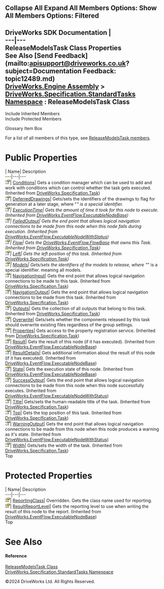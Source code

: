        

 Collapse All Expand All  Members Options: Show All  Members Options: Filtered   
---  
DriveWorks SDK Documentation  |   
---|---  
ReleaseModelsTask Class Properties   
See Also [Send Feedback](mailto:apisupport@driveworks.co.uk?subject=Documentation Feedback: topic12489.md)  
[DriveWorks.Engine Assembly](topic2156.md) > [DriveWorks.Specification.StandardTasks Namespace](topic11896.md) : ReleaseModelsTask Class  
---  
  
Include Inherited Members    
Include Protected Members    


Glossary Item Box

For a list of all members of this type, see [ReleaseModelsTask members](topic12490.md).

# Public Properties

| Name| Description  
---|---|---  
![Public Property](dotnetimages/publicProperty.gif)| [Conditions](topic11647.md)| Gets a condition manager which can be used to add and work with conditions which can control whether the task gets executed. (Inherited from [DriveWorks.Specification.Task](topic11629.md))  
![Public Property](dotnetimages/publicProperty.gif)| [DeferredDrawings](topic12497.md)| Gets/sets the identifiers of the drawings to flag for generation at a later stage, where "*" is a special identifier.   
![Public Property](dotnetimages/publicProperty.gif)| [ExecutionTime](topic6957.md)| Gets the amount of time it took for this node to execute. (Inherited from [DriveWorks.EventFlow.ExecutableNodeBase](topic6938.md))  
![Public Property](dotnetimages/publicProperty.gif)| [FailedOutput](topic6996.md)| Gets the end point that allows logical navigation connections to be made from this node when this node fails during execution. (Inherited from [DriveWorks.EventFlow.ExecutableNodeWithStatus](topic6990.md))  
![Public Property](dotnetimages/publicProperty.gif)| [Flow](topic11648.md)| Gets the [DriveWorks.EventFlow.FlowBase](topic6999.md) that owns this Task. (Inherited from [DriveWorks.Specification.Task](topic11629.md))  
![Public Property](dotnetimages/publicProperty.gif)| [Left](topic11649.md)| Gets the left position of this task. (Inherited from [DriveWorks.Specification.Task](topic11629.md))  
![Public Property](dotnetimages/publicProperty.gif)| [Models](topic12498.md)| Gets/sets the identifiers of the models to release, where "*" is a special identifier. meaning all models.   
![Public Property](dotnetimages/publicProperty.gif)| [NavigationInput](topic11650.md)| Gets the end point that allows logical navigation connections to be made to this task. (Inherited from [DriveWorks.Specification.Task](topic11629.md))  
![Public Property](dotnetimages/publicProperty.gif)| [NavigationOutput](topic11651.md)| Gets the end point that allows logical navigation connections to be made from this task. (Inherited from [DriveWorks.Specification.Task](topic11629.md))  
![Public Property](dotnetimages/publicProperty.gif)| [Outputs](topic11652.md)| Gets the collection of all outputs that belong to this task. (Inherited from [DriveWorks.Specification.Task](topic11629.md))  
![Public Property](dotnetimages/publicProperty.gif)| [Overwrite](topic12499.md)| Gets/sets whether the components released by this task should overwrite existing files regardless of the group settings.   
![Public Property](dotnetimages/publicProperty.gif)| [Properties](topic11653.md)| Gets access to the property registration service. (Inherited from [DriveWorks.Specification.Task](topic11629.md))  
![Public Property](dotnetimages/publicProperty.gif)| [Result](topic6965.md)| Gets the result of this node (if it has executed). (Inherited from [DriveWorks.EventFlow.ExecutableNodeBase](topic6938.md))  
![Public Property](dotnetimages/publicProperty.gif)| [ResultDetails](topic6966.md)| Gets additional information about the result of this node (if it has executed). (Inherited from [DriveWorks.EventFlow.ExecutableNodeBase](topic6938.md))  
![Public Property](dotnetimages/publicProperty.gif)| [State](topic6968.md)| Gets the execution state of this node. (Inherited from [DriveWorks.EventFlow.ExecutableNodeBase](topic6938.md))  
![Public Property](dotnetimages/publicProperty.gif)| [SuccessOutput](topic6997.md)| Gets the end point that allows logical navigation connections to be made from this node when this node successfully executes. (Inherited from [DriveWorks.EventFlow.ExecutableNodeWithStatus](topic6990.md))  
![Public Property](dotnetimages/publicProperty.gif)| [Title](topic11655.md)| Gets/sets the human-readable title of the task. (Inherited from [DriveWorks.Specification.Task](topic11629.md))  
![Public Property](dotnetimages/publicProperty.gif)| [Top](topic11656.md)| Gets the top position of this task. (Inherited from [DriveWorks.Specification.Task](topic11629.md))  
![Public Property](dotnetimages/publicProperty.gif)| [WarningOutput](topic6998.md)| Gets the end point that allows logical navigation connections to be made from this node when this node produces a warning as it's state. (Inherited from [DriveWorks.EventFlow.ExecutableNodeWithStatus](topic6990.md))  
![Public Property](dotnetimages/publicProperty.gif)| [Width](topic11657.md)| Gets/sets the width of the task. (Inherited from [DriveWorks.Specification.Task](topic11629.md))  
Top

# Protected Properties

| Name| Description  
---|---|---  
![Protected Property](dotnetimages/protectedProperty.gif)| [ReportingClass](topic12500.md)| Overridden. Gets the class name used for reporting.   
![Protected Property](dotnetimages/protectedProperty.gif)| [ResultReportLevel](topic6967.md)| Gets the reporting level to use when writing the result of this node to the report. (Inherited from [DriveWorks.EventFlow.ExecutableNodeBase](topic6938.md))  
Top

# See Also

#### Reference

[ReleaseModelsTask Class](topic12489.md)   
[DriveWorks.Specification.StandardTasks Namespace](topic11896.md)

©2024 DriveWorks Ltd. All Rights Reserved.
